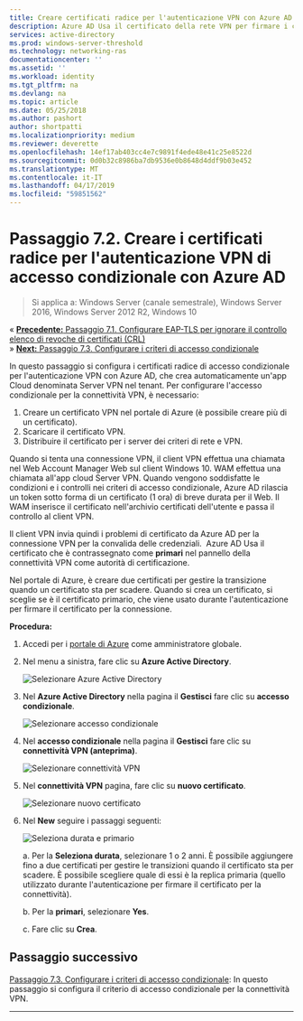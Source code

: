 ```yaml
---
title: Creare certificati radice per l'autenticazione VPN con Azure AD
description: Azure AD Usa il certificato della rete VPN per firmare i certificati rilasciati ai client di Windows 10 durante l'autenticazione ad Azure AD per la connettività VPN. Il certificato contrassegnato come primario è l'autorità di certificazione usati da Azure AD.
services: active-directory
ms.prod: windows-server-threshold
ms.technology: networking-ras
documentationcenter: ''
ms.assetid: ''
ms.workload: identity
ms.tgt_pltfrm: na
ms.devlang: na
ms.topic: article
ms.date: 05/25/2018
ms.author: pashort
author: shortpatti
ms.localizationpriority: medium
ms.reviewer: deverette
ms.openlocfilehash: 14ef17ab403cc4e7c9891f4ede48e41c25e8522d
ms.sourcegitcommit: 0d0b32c8986ba7db9536e0b8648d4ddf9b03e452
ms.translationtype: MT
ms.contentlocale: it-IT
ms.lasthandoff: 04/17/2019
ms.locfileid: "59851562"
---
```

# <a name="step-72-create-conditional-access-root-certificates-for-vpn-authentication-with-azure-ad"></a>Passaggio 7.2. Creare i certificati radice per l'autenticazione VPN di accesso condizionale con Azure AD

>Si applica a: Windows Server (canale semestrale), Windows Server 2016, Windows Server 2012 R2, Windows 10

&#171;  [**Precedente:** Passaggio 7.1. Configurare EAP-TLS per ignorare il controllo elenco di revoche di certificati (CRL)](vpn-config-eap-tls-to-ignore-crl-checking.md)<br>
&#187; [ **Next:** Passaggio 7.3. Configurare i criteri di accesso condizionale](vpn-config-conditional-access-policy.md)

In questo passaggio si configura i certificati radice di accesso condizionale per l'autenticazione VPN con Azure AD, che crea automaticamente un'app Cloud denominata Server VPN nel tenant. Per configurare l'accesso condizionale per la connettività VPN, è necessario:

1. Creare un certificato VPN nel portale di Azure (è possibile creare più di un certificato).
2. Scaricare il certificato VPN.
2. Distribuire il certificato per i server dei criteri di rete e VPN.

Quando si tenta una connessione VPN, il client VPN effettua una chiamata nel Web Account Manager Web sul client Windows 10. WAM effettua una chiamata all'app cloud Server VPN. Quando vengono soddisfatte le condizioni e i controlli nei criteri di accesso condizionale, Azure AD rilascia un token sotto forma di un certificato (1 ora) di breve durata per il Web. Il WAM inserisce il certificato nell'archivio certificati dell'utente e passa il controllo al client VPN.  

Il client VPN invia quindi i problemi di certificato da Azure AD per la connessione VPN per la convalida delle credenziali.  Azure AD Usa il certificato che è contrassegnato come **primari** nel pannello della connettività VPN come autorità di certificazione. 

Nel portale di Azure, è creare due certificati per gestire la transizione quando un certificato sta per scadere. Quando si crea un certificato, si sceglie se è il certificato primario, che viene usato durante l'autenticazione per firmare il certificato per la connessione.

**Procedura:**

1. Accedi per i [portale di Azure](https://portal.azure.com) come amministratore globale.

2. Nel menu a sinistra, fare clic su **Azure Active Directory**. 

    ![Selezionare Azure Active Directory](../../media/Always-On-Vpn/01.png)

3. Nel **Azure Active Directory** nella pagina il **Gestisci** fare clic su **accesso condizionale**.

    ![Selezionare accesso condizionale](../../media/Always-On-Vpn/02.png)

4. Nel **accesso condizionale** nella pagina il **Gestisci** fare clic su **connettività VPN (anteprima)**.

    ![Selezionare connettività VPN](../../media/Always-On-Vpn/03.png)

5. Nel **connettività VPN** pagina, fare clic su **nuovo certificato**.

    ![Selezionare nuovo certificato](../../media/Always-On-Vpn/04.png)

6. Nel **New** seguire i passaggi seguenti:

    ![Seleziona durata e primario](../../media/Always-On-Vpn/05.png)

    a. Per la **Seleziona durata**, selezionare 1 o 2 anni. È possibile aggiungere fino a due certificati per gestire le transizioni quando il certificato sta per scadere. È possibile scegliere quale di essi è la replica primaria (quello utilizzato durante l'autenticazione per firmare il certificato per la connettività).

    b. Per la **primari**, selezionare **Yes**.

    c. Fare clic su **Crea**.

## <a name="next-step"></a>Passaggio successivo
[Passaggio 7.3. Configurare i criteri di accesso condizionale](vpn-config-conditional-access-policy.md): In questo passaggio si configura il criterio di accesso condizionale per la connettività VPN. 

---